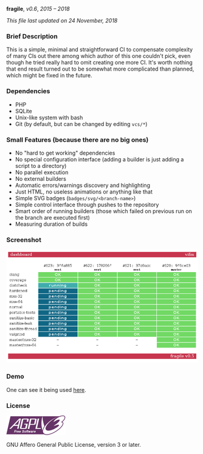 **fragile**, _v0.6_, _2015 – 2018_

_This file last updated on 24 November, 2018_

### Brief Description ###

This is a simple, minimal and straightforward CI to compensate complexity of
many CIs out there among which author of this one couldn't pick, even though he
tried really hard to omit creating one more CI.  It's worth nothing that end
result turned out to be somewhat more complicated than planned, which might be
fixed in the future.

### Dependencies ###

* PHP
* SQLite
* Unix-like system with bash
* Git (by default, but can be changed by editing `vcs/*`)

### Small Features (because there are no big ones) ###

* No "hard to get working" dependencies
* No special configuration interface (adding a builder is just adding a script
  to a directory)
* No parallel execution
* No external builders
* Automatic errors/warnings discovery and highlighting
* Just HTML, no useless animations or anything like that
* Simple SVG badges (`badges/svg/<branch-name>`)
* Simple control interface through pushes to the repository
* Smart order of running builders (those which failed on previous run on the
  branch are executed first)
* Measuring duration of builds

### Screenshot ###

![Dashboard](other/fragile.png)

### Demo ###

One can see it being used [here](http://ci.vifm.info/).

### License ###

![AGPLv3+](other/agplv3.png)

GNU Affero General Public License, version 3 or later.
